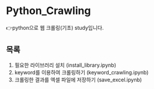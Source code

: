 # Python_Crawling
👉python으로 웹 크롤링(기초) study입니다.

## 목록
1. 필요한 라이브러리 설치 (install_library.ipynb)
2. keyword를 이용하여 크롤링하기 (keyword_crawling.ipynb)
3. 크롤링한 결과를 엑셀 파일에 저장하기 (save_excel.ipynb)

